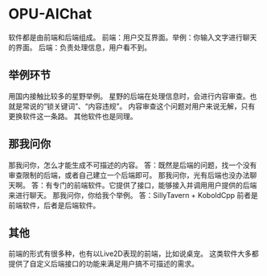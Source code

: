 # OPU-AIChat

软件都是由前端和后端组成。
前端：用户交互界面。举例：你输入文字进行聊天的界面。
后端：负责处理信息，用户看不到。

## 举例环节
用国内接触比较多的星野举例。
星野的后端在处理信息时，会进行内容审查。也就是常说的“锁关键词”、“内容违规”。
内容审查这个问题对用户来说无解，只有更换软件这一条路。
其他软件也是同理。

## 那我问你
那我问你，怎么才能生成不可描述的内容。
答：既然是后端的问题，找一个没有审查限制的后端，或者自己建立一个后端即可。
那我问你，光有后端也没办法聊天啊。
答：有专门的前端软件。它提供了接口，能够接入并调用用户提供的后端来进行聊天。
那我问你，你给我个举例。
答：SillyTavern + KoboldCpp 前者是前端软件，后者是后端软件。

## 其他
前端的形式有很多种，也有以Live2D表现的前端，比如说桌宠。
这类软件大多都提供了自定义后端接口的功能来满足用户搞不可描述的需求。
